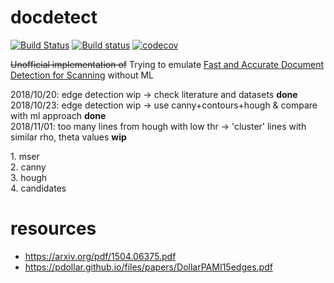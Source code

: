 # docdetect

[![Build Status](https://travis-ci.org/alessandrozamberletti/docdetect.svg?branch=master)](https://travis-ci.org/alessandrozamberletti/docdetect)
[![Build status](https://ci.appveyor.com/api/projects/status/l1gjc8g7c1q3846j/branch/master?svg=true)](https://ci.appveyor.com/project/alessandrozamberletti/docdetect/branch/master)
[![codecov](https://codecov.io/gh/alessandrozamberletti/docdetect/branch/master/graph/badge.svg)](https://codecov.io/gh/alessandrozamberletti/docdetect)

~~Unofficial implementation of~~ Trying to emulate [Fast and Accurate Document Detection for Scanning](https://blogs.dropbox.com/tech/2016/08/fast-and-accurate-document-detection-for-scanning/) without ML
 
2018/10/20: edge detection wip -> check literature and datasets **done**  
2018/10/23: edge detection wip -> use canny+contours+hough & compare with ml approach **done**  
2018/11/01: too many lines from hough with low thr -> 'cluster' lines with similar rho, theta values **wip**

1. mser  
2. canny  
3. hough  
4. candidates

# resources  
* https://arxiv.org/pdf/1504.06375.pdf
* https://pdollar.github.io/files/papers/DollarPAMI15edges.pdf
